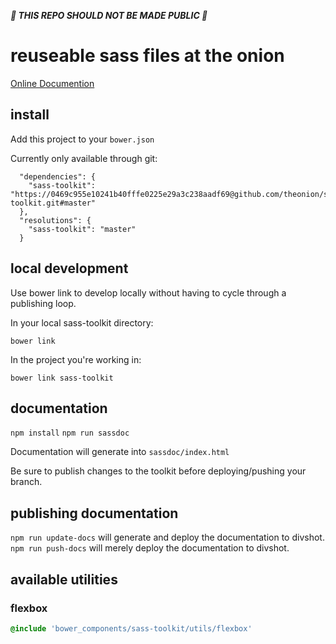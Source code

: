 <strong><i>:rotating_light: THIS REPO SHOULD NOT BE MADE PUBLIC
:rotating_light:</i></strong>

# reuseable sass files at the onion

<a href="http://development.sass-toolkit.divshot.io/">Online Documention</a>

## install

Add this project to your `bower.json`

Currently only available through git:

```
  "dependencies": {
    "sass-toolkit": "https://0469c955e10241b40fffe0225e29a3c238aadf69@github.com/theonion/sass-toolkit.git#master"
  },
  "resolutions": {
    "sass-toolkit": "master"
  }
```

## local development

Use bower link to develop locally without having to cycle through a
publishing loop.

In your local sass-toolkit directory:
```
bower link
```

In the project you're working in:
```
bower link sass-toolkit
```

## documentation

`npm install`
`npm run sassdoc`

Documentation will generate into `sassdoc/index.html`

Be sure to publish changes to the toolkit before deploying/pushing your
branch.

## publishing documentation

`npm run update-docs` will generate and deploy the documentation to divshot.
`npm run push-docs` will merely deploy the documentation to divshot.

## available utilities

### flexbox

```sass
@include 'bower_components/sass-toolkit/utils/flexbox'
```
